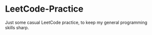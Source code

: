# LeetCode-Practice
Just some casual LeetCode practice, to keep my general programming skills sharp.
